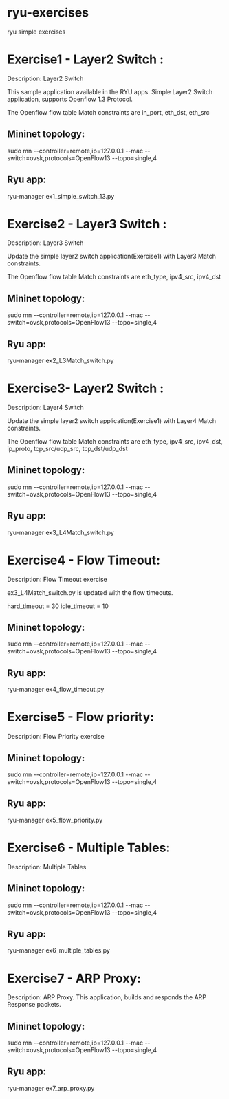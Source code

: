# ryu-exercises
ryu simple exercises


Exercise1 - Layer2 Switch :
=========================

Description: Layer2 Switch

This sample application available in the RYU apps.
Simple Layer2 Switch application, supports Openflow 1.3 Protocol.

The Openflow flow table Match constraints are 
in_port, eth_dst, eth_src


Mininet topology:
------------------------
sudo mn --controller=remote,ip=127.0.0.1 --mac --switch=ovsk,protocols=OpenFlow13 --topo=single,4 



Ryu app:
-----------
ryu-manager ex1_simple_switch_13.py



Exercise2 - Layer3 Switch :
=============================

Description: Layer3 Switch

Update the simple layer2 switch application(Exercise1) with Layer3 Match constraints.

The Openflow flow table Match constraints are 
eth_type, ipv4_src, ipv4_dst



Mininet topology:
------------------------
sudo mn --controller=remote,ip=127.0.0.1 --mac --switch=ovsk,protocols=OpenFlow13 --topo=single,4 


Ryu app: 
-----------
ryu-manager ex2_L3Match_switch.py





Exercise3- Layer2 Switch :
=============================

Description: Layer4 Switch

Update the simple layer2 switch application(Exercise1) with Layer4 Match constraints.

The Openflow flow table Match constraints are 
eth_type, ipv4_src, ipv4_dst, ip_proto, tcp_src/udp_src, tcp_dst/udp_dst



Mininet topology:
------------------------
sudo mn --controller=remote,ip=127.0.0.1 --mac --switch=ovsk,protocols=OpenFlow13 --topo=single,4 

Ryu app: 
-----------
ryu-manager ex3_L4Match_switch.py




Exercise4 - Flow Timeout:
===========================

Description: Flow Timeout exercise

ex3_L4Match_switch.py is updated with the flow timeouts.

hard_timeout = 30
idle_timeout = 10 


Mininet topology:
------------------------
sudo mn --controller=remote,ip=127.0.0.1 --mac --switch=ovsk,protocols=OpenFlow13 --topo=single,4 

Ryu app: 
-----------
ryu-manager ex4_flow_timeout.py




Exercise5 - Flow priority:
============================

Description: Flow Priority exercise



Mininet topology:
------------------------
sudo mn --controller=remote,ip=127.0.0.1 --mac --switch=ovsk,protocols=OpenFlow13 --topo=single,4 

Ryu app: 
-----------
ryu-manager ex5_flow_priority.py


Exercise6 - Multiple Tables:
==============================

Description: Multiple Tables 

Mininet topology:
------------------------
sudo mn --controller=remote,ip=127.0.0.1 --mac --switch=ovsk,protocols=OpenFlow13 --topo=single,4 

Ryu app: 
-----------
ryu-manager ex6_multiple_tables.py



Exercise7 - ARP Proxy:
=======================

Description: ARP Proxy.  This application, builds and responds the ARP Response packets.  



Mininet topology:
------------------------
sudo mn --controller=remote,ip=127.0.0.1 --mac --switch=ovsk,protocols=OpenFlow13 --topo=single,4 

Ryu app: 
-----------
ryu-manager ex7_arp_proxy.py


